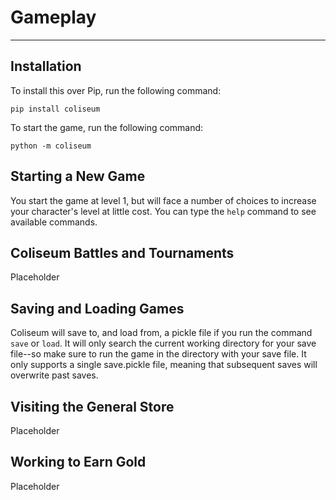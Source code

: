 # Gameplay
---

## Installation

To install this over Pip, run the following command:

```pip install coliseum```

To start the game, run the following command:

```python -m coliseum```


## Starting a New Game

You start the game at level 1, but will face a number of choices to increase your character's level at little cost. You can type the ```help``` command to see available commands. 

## Coliseum Battles and Tournaments

Placeholder

## Saving and Loading Games

Coliseum will save to, and load from, a pickle file if you run the command ```save``` or ```load```. It will only search the current working directory for your save file--so make sure to run the game in the directory with your save file. It only supports a single save.pickle file, meaning that subsequent saves will overwrite past saves.

## Visiting the General Store

Placeholder

## Working to Earn Gold

Placeholder